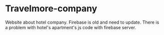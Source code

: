# Travelmore-company
Website about hotel company. Firebase is old and need to update. There is a problem with hotel's apartment's js code with firebase server.

